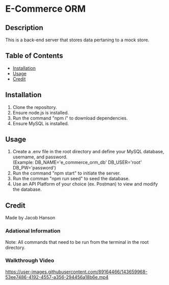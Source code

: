 # E-Commerce ORM
## Description
This is a back-end server that stores data pertaning to a mock store.

## Table of Contents
* [Installation](#installation)
* [Usage](#usage)
* [Credit](#credit)

## Installation
1. Clone the repository.
2. Ensure node.js is installed.
3. Run the command "npm i" to download dependencies.
4. Ensure MySQL is installed.

## Usage
1. Create a .env file in the root directory and define your MySQL database, username, and password. <br/>
   (Example: DB_NAME='e_commerce_orm_db' DB_USER='root' DB_PW='password')
3. Run the command "npm start" to initiate the server.
4. Run the comman "npm run seed" to seed the database.
5. Use an API Platform of your choice (ex. Postman) to view and modify the database.

## Credit
Made by Jacob Hanson

### Adational Information
Note: All commands that need to be run from the terminal in the root directory.

### Walkthrough Video
https://user-images.githubusercontent.com/89164466/143659968-53ee7486-4192-4557-a356-294456a18b6e.mp4
